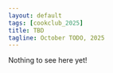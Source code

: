 ```yaml
---
layout: default
tags: [cookclub_2025]
title: TBD
tagline: October TODO, 2025
---
```


Nothing to see here yet!
